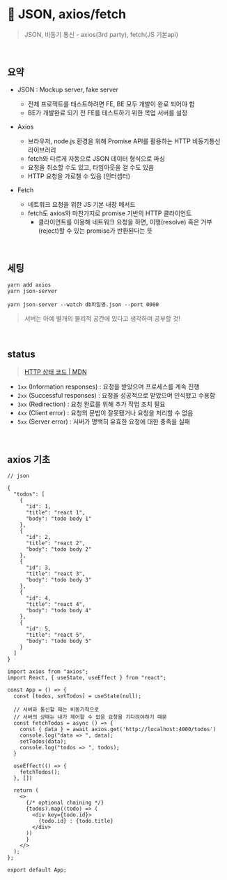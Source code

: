 # 📡 JSON, axios/fetch
> JSON, 비동기 통신 - axios(3rd party), fetch(JS 기본api)

<br />

## 요약
- JSON : Mockup server, fake server
  - 전체 프로젝트를 테스트하려면 FE, BE 모두 개발이 완료 되어야 함
  - BE가 개발완료 되기 전 FE를 테스트하기 위한 목업 서버를 설정

- Axios
  - 브라우저, node.js 환경을 위해 Promise API를 활용하는 HTTP 비동기통신 라이브러리
  - fetch와 다르게 자동으로 JSON 데이터 형식으로 파싱
  - 요청을 취소할 수도 있고, 타임아웃을 걸 수도 있음
  - HTTP 요청을 가로챌 수 있음 (인터셉터)

- Fetch
  - 네트워크 요청을 위한 JS 기본 내장 메서드
  - fetch도 axios와 마찬가지로 promise 기반의 HTTP 클라이언트
    - 클라이언트를 이용해 네트워크 요청을 하면, 이행(resolve) 혹은 거부(reject)할 수 있는 promise가 반환된다는 뜻

<br />

## 세팅

```
yarn add axios
yarn json-server
```

```
yarn json-server --watch db파일명.json --port 0000
```

> 서버는 아예 별개의 물리적 공간에 있다고 생각하며 공부할 것!

<br />

## status
> <a href="https://developer.mozilla.org/ko/docs/Web/HTTP/Status" target="_blank">HTTP 상태 코드 | MDN</a>
- `1xx` (Information responses) : 요청을 받았으며 프로세스를 계속 진행
- `2xx` (Successful responses) : 요청을 성공적으로 받았으며 인식했고 수용함
- `3xx` (Redirection) : 요청 완료를 위해 추가 작업 조치 필요
- `4xx` (Client error) : 요청의 문법이 잘못됐거나 요청을 처리할 수 없음
- `5xx` (Server error) : 서버가 명백히 유효한 요청에 대한 충족을 실패

<br />

## axios 기초
```
// json

{
  "todos": [
    {
      "id": 1,
      "title": "react 1",
      "body": "todo body 1"
    },
    {
      "id": 2,
      "title": "react 2",
      "body": "todo body 2"
    },
    {
      "id": 3,
      "title": "react 3",
      "body": "todo body 3"
    },
    {
      "id": 4,
      "title": "react 4",
      "body": "todo body 4"
    },
    {
      "id": 5,
      "title": "react 5",
      "body": "todo body 5"
    }
  ]
}
```
```
import axios from "axios";
import React, { useState, useEffect } from "react";

const App = () => {
  const [todos, setTodos] = useState(null);

  // 서버와 통신할 때는 비동기적으로
  // 서버의 상태는 내가 제어할 수 없음 요청을 기다려야하기 때문
  const fetchTodos = async () => {
    const { data } = await axios.get('http://localhost:4000/todos')
    console.log("data => ", data);
    setTodos(data);
    console.log("todos => ", todos);
  }

  useEffect(() => {
    fetchTodos();
  }, [])

  return (
    <>
      {/* optional chaining */}
      {todos?.map((todo) => (
        <div key={todo.id}>
          {todo.id} : {todo.title}
        </div>
      ))
      }
    </>
  );
};

export default App;
```